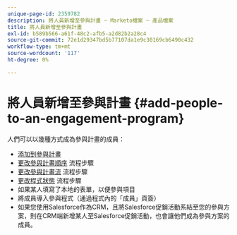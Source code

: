 ```yaml
---
unique-page-id: 2359782
description: 將人員新增至參與計畫 — Marketo檔案 — 產品檔案
title: 將人員新增至參與計畫
exl-id: b589b566-a61f-48c2-afb5-a2d82b2a28c4
source-git-commit: 72e1d29347bd5b77107da1e9c30169cb6490c432
workflow-type: tm+mt
source-wordcount: '117'
ht-degree: 0%

---
```


# 將人員新增至參與計畫 {#add-people-to-an-engagement-program}

人們可以以幾種方式成為參與計畫的成員：

* [添加到參與計畫](/help/marketo/product-docs/core-marketo-concepts/smart-campaigns/program-flow-actions/add-to-engagement-program.md)
* [更改參與計畫順序](/help/marketo/product-docs/core-marketo-concepts/smart-campaigns/program-flow-actions/change-engagement-program-cadence.md) 流程步驟
* [更改參與計畫流](/help/marketo/product-docs/core-marketo-concepts/smart-campaigns/program-flow-actions/change-engagement-program-stream.md) 流程步驟
* [更改程式狀態](/help/marketo/product-docs/core-marketo-concepts/smart-campaigns/program-flow-actions/change-program-status.md) 流程步驟
* 如果某人填寫了本地的表單，以便參與項目
* 將成員導入參與程式（通過程式內的「成員」頁簽）
* 如果您使用Salesforce作為CRM，且將Salesforce促銷活動系結至您的參與方案，則在CRM端新增某人至Salesforce促銷活動，也會讓他們成為參與方案的成員。
